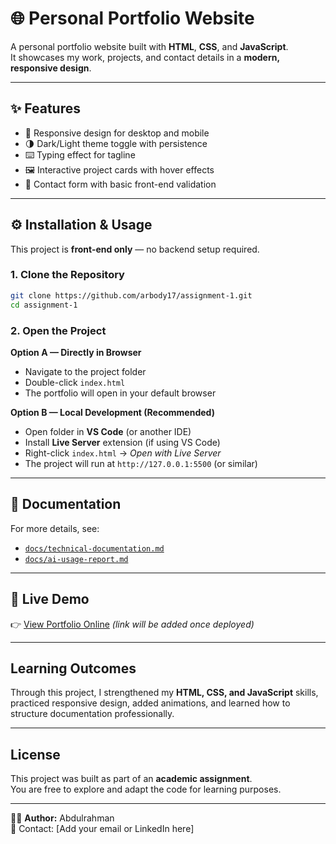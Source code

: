 # 🌐 Personal Portfolio Website  

A personal portfolio website built with **HTML**, **CSS**, and **JavaScript**.  
It showcases my work, projects, and contact details in a **modern, responsive design**.  

---

## ✨ Features  
- 📱 Responsive design for desktop and mobile  
- 🌗 Dark/Light theme toggle with persistence  
- ⌨️ Typing effect for tagline  
- 🖼️ Interactive project cards with hover effects  
- 📩 Contact form with basic front-end validation  

---

## ⚙️ Installation & Usage  

This project is **front-end only** — no backend setup required.  

### 1. Clone the Repository  
```bash
git clone https://github.com/arbody17/assignment-1.git
cd assignment-1
```  

### 2. Open the Project  

**Option A — Directly in Browser**  
- Navigate to the project folder  
- Double-click `index.html`  
- The portfolio will open in your default browser  

**Option B — Local Development (Recommended)**  
- Open folder in **VS Code** (or another IDE)  
- Install **Live Server** extension (if using VS Code)  
- Right-click `index.html` → *Open with Live Server*  
- The project will run at `http://127.0.0.1:5500` (or similar)  

---

## 📑 Documentation  
For more details, see:  
- [`docs/technical-documentation.md`](docs/technical-documentation.md)  
- [`docs/ai-usage-report.md`](docs/ai-usage-report.md)  

---

## 🚀 Live Demo  
👉 [View Portfolio Online]() *(link will be added once deployed)*  

---

## Learning Outcomes  
Through this project, I strengthened my **HTML, CSS, and JavaScript** skills, practiced responsive design, added animations, and learned how to structure documentation professionally.  

---

## License  
This project was built as part of an **academic assignment**.  
You are free to explore and adapt the code for learning purposes.  

---

👨‍💻 **Author:** Abdulrahman  
📧 Contact: [Add your email or LinkedIn here]  
